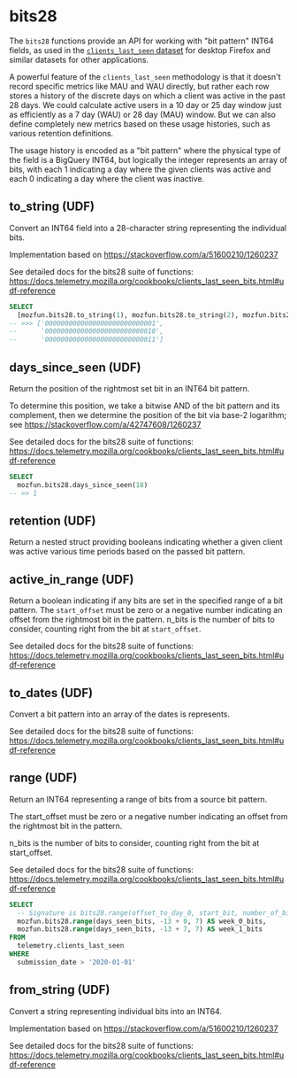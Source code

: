 # bits28

The `bits28` functions provide an API for working with "bit pattern" INT64
fields, as used in the [`clients_last_seen` dataset](https://docs.telemetry.mozilla.org/datasets/bigquery/clients_last_seen/reference.html)
for desktop Firefox and similar datasets for other applications.

A powerful feature of the `clients_last_seen` methodology is that it doesn't
record specific metrics like MAU and WAU directly, but rather each row stores
a history of the discrete days on which a client was active in the past 28 days.
We could calculate active users in a 10 day or 25 day window just as efficiently
as a 7 day (WAU) or 28 day (MAU) window. But we can also define completely new
metrics based on these usage histories, such as various retention definitions.

The usage history is encoded as a "bit pattern" where the physical
type of the field is a BigQuery INT64, but logically the integer
represents an array of bits, with each 1 indicating a day where the given clients
was active and each 0 indicating a day where the client was inactive.


## to_string (UDF)

Convert an INT64 field into a 28-character string representing
the individual bits.

Implementation based on <https://stackoverflow.com/a/51600210/1260237>

See detailed docs for the bits28 suite of functions:
<https://docs.telemetry.mozilla.org/cookbooks/clients_last_seen_bits.html#udf-reference>


```sql
SELECT
  [mozfun.bits28.to_string(1), mozfun.bits28.to_string(2), mozfun.bits28.to_string(3)]
-- >>> ['0000000000000000000000000001',
--      '0000000000000000000000000010',
--      '0000000000000000000000000011']
```


## days_since_seen (UDF)

Return the position of the rightmost set bit in an INT64 bit pattern.

To determine this position, we take a bitwise AND of the bit pattern and
its complement, then we determine the position of the bit via base-2
logarithm; see <https://stackoverflow.com/a/42747608/1260237>

See detailed docs for the bits28 suite of functions:
<https://docs.telemetry.mozilla.org/cookbooks/clients_last_seen_bits.html#udf-reference>


```sql
SELECT
  mozfun.bits28.days_since_seen(18)
-- >> 1
```


## retention (UDF)

Return a nested struct providing booleans indicating whether a given client was active various time periods based on the passed bit pattern.



## active_in_range (UDF)

Return a boolean indicating if any bits are set in the specified range
of a bit pattern. The `start_offset` must be zero or a negative number
indicating an offset from the rightmost bit in the pattern. n_bits is
the number of bits to consider, counting right from the bit at
`start_offset`.

See detailed docs for the bits28 suite of functions:
<https://docs.telemetry.mozilla.org/cookbooks/clients_last_seen_bits.html#udf-reference>




## to_dates (UDF)

Convert a bit pattern into an array of the dates is represents.

See detailed docs for the bits28 suite of functions:
<https://docs.telemetry.mozilla.org/cookbooks/clients_last_seen_bits.html#udf-reference>




## range (UDF)

Return an INT64 representing a range of bits from a source bit pattern.

The start_offset must be zero or a negative number indicating an offset from
the rightmost bit in the pattern.

n_bits is the number of bits to consider, counting right from the bit at
start_offset.

See detailed docs for the bits28 suite of functions:
<https://docs.telemetry.mozilla.org/cookbooks/clients_last_seen_bits.html#udf-reference>


```sql
SELECT
  -- Signature is bits28.range(offset_to_day_0, start_bit, number_of_bits)
  mozfun.bits28.range(days_seen_bits, -13 + 0, 7) AS week_0_bits,
  mozfun.bits28.range(days_seen_bits, -13 + 7, 7) AS week_1_bits
FROM
  telemetry.clients_last_seen
WHERE
  submission_date > '2020-01-01'
```


## from_string (UDF)

Convert a string representing individual bits into an INT64.

Implementation based on <https://stackoverflow.com/a/51600210/1260237>

See detailed docs for the bits28 suite of functions:
<https://docs.telemetry.mozilla.org/cookbooks/clients_last_seen_bits.html#udf-reference>


